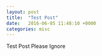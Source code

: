```yaml
---
layout: post
title:  "Test Post"
date:   2016-06-05 11:48:10 +0000
categories: misc
---
```


Test Post Please Ignore